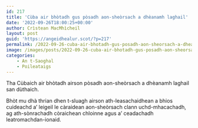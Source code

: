 ```yaml
---
id: 217
title: 'Cùba air bhòtadh gus pòsadh aon-sheòrsach a dhèanamh laghail'
date: '2022-09-26T18:00:25+00:00'
author: Crìstean MacMhìcheil
layout: post
guid: 'https://angeidhealur.scot/?p=217'
permalink: /2022-09-26-cuba-air-bhotadh-gus-posadh-aon-sheorsach-a-dheanamh-laghail/
image: /images/posts/2022-09-26-cuba-air-bhotadh-gus-posadh-aon-sheorsach-a-dheanamh-laghail.webp
categories:
    - An t-Saoghal
    - Poileataigs
---
```


Tha Cùbaich air bhòtadh airson pòsadh aon-sheòrsach a dhèanamh laghail san dùthaich.

Bhòt mu dhà thrian dhen t-sluagh airson ath-leasachaidhean a bhios cuideachd a’ leigeil le càraidean aon-sheòrsach clann uchd-mhacachadh, ag ath-sònrachadh còraichean chloinne agus a’ ceadachadh leatromachdan-ionaid.
